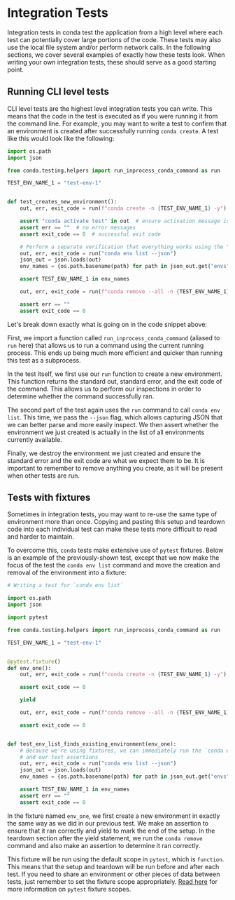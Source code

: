 # Integration Tests

Integration tests in conda test the application from a high level where each test can
potentially cover large portions of the code. These tests may also use the local
file system and/or perform network calls. In the following sections, we cover
several examples of exactly how these tests look. When writing your own integration tests,
these should serve as a good starting point.

## Running CLI level tests

CLI level tests are the highest level integration tests you can write. This means that the code in
the test is executed as if you were running it from the command line. For example,
you may want to write a test to confirm that an environment is created after successfully
running `conda create`. A test like this would look like the following:

```python
import os.path
import json

from conda.testing.helpers import run_inprocess_conda_command as run

TEST_ENV_NAME_1 = "test-env-1"


def test_creates_new_environment():
    out, err, exit_code = run(f"conda create -n {TEST_ENV_NAME_1} -y")

    assert "conda activate test" in out  # ensure activation message is present
    assert err == ""  # no error messages
    assert exit_code == 0  # successful exit code

    # Perform a separate verification that everything works using the "conda env list" command
    out, err, exit_code = run("conda env list --json")
    json_out = json.loads(out)
    env_names = {os.path.basename(path) for path in json_out.get("envs", tuple())}

    assert TEST_ENV_NAME_1 in env_names

    out, err, exit_code = run(f"conda remove --all -n {TEST_ENV_NAME_1}")

    assert err == ""
    assert exit_code == 0
```

Let's break down exactly what is going on in the code snippet above:

First, we import a function called `run_inprocess_conda_command` (aliased to `run` here) that allows
us to run a command using the current running process. This ends up being much more efficient and quicker than
running this test as a subprocess.

In the test itself, we first use our `run` function to create a new environment. This function
returns the standard out, standard error, and the exit code of the command. This allows us to
perform our inspections in order to determine whether the command successfully ran.

The second part of the test again uses the `run` command to call `conda env list`. This time,
we pass the `--json` flag, which allows capturing JSON that we can better parse and more easily
inspect. We then assert whether the environment we just created is actually in the list of all
environments currently available.

Finally, we destroy the environment we just created and ensure the standard error and the exit
code are what we expect them to be. It is important to remember to remove anything you create,
as it will be present when other tests are run.

## Tests with fixtures

Sometimes in integration tests, you may want to re-use the same type of environment more than once.
Copying and pasting this setup and teardown code into each individual test can make these tests more
difficult to read and harder to maintain.

To overcome this, `conda` tests make extensive use of `pytest` fixtures. Below is an example of the
previously-shown test, except that we now make the focus of the test the `conda env list` command and move
the creation and removal of the environment into a fixture:

```python
# Writing a test for `conda env list`

import os.path
import json

import pytest

from conda.testing.helpers import run_inprocess_conda_command as run

TEST_ENV_NAME_1 = "test-env-1"


@pytest.fixture()
def env_one():
    out, err, exit_code = run(f"conda create -n {TEST_ENV_NAME_1} -y")

    assert exit_code == 0

    yield

    out, err, exit_code = run(f"conda remove --all -n {TEST_ENV_NAME_1}")

    assert exit_code == 0


def test_env_list_finds_existing_environment(env_one):
    # Because we're using fixtures, we can immediately run the `conda env list` command
    # and our test assertions
    out, err, exit_code = run("conda env list --json")
    json_out = json.loads(out)
    env_names = {os.path.basename(path) for path in json_out.get("envs", tuple())}

    assert TEST_ENV_NAME_1 in env_names
    assert err == ""
    assert exit_code == 0
```

In the fixture named `env_one`, we first create a new environment in exactly the same way as we
did in our previous test. We make an assertion to ensure that it ran correctly and
yield to mark the end of the setup. In the teardown section after the yield statement,
we run the `conda remove` command and also make an assertion to determine it ran correctly.

This fixture will be run using the default scope in `pytest`, which is `function`. This means
that the setup and teardown will be run before and after each test. If you need to share
an environment or other pieces of data between tests, just remember to set the fixture
scope appropriately. [Read here][pytest-scope]
for more information on `pytest` fixture scopes.

[pytest-scope]: https://docs.pytest.org/en/stable/how-to/fixtures.html#scope-sharing-fixtures-across-classes-modules-packages-or-session
